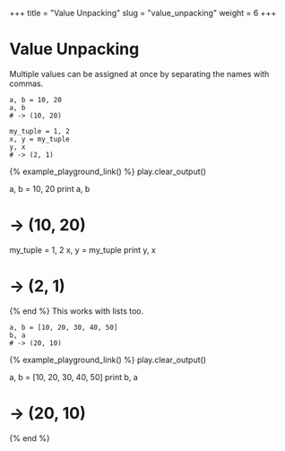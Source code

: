 +++
title = "Value Unpacking"
slug = "value_unpacking"
weight = 6
+++

# Value Unpacking

Multiple values can be assigned at once by separating the names with commas.

````koto
a, b = 10, 20
a, b
# -> (10, 20)

my_tuple = 1, 2
x, y = my_tuple
y, x
# -> (2, 1)
````

{% example_playground_link() %}
play.clear_output()

a, b = 10, 20
print a, b
# -> (10, 20)

my_tuple = 1, 2
x, y = my_tuple
print y, x
# -> (2, 1)

{% end %}
This works with lists too.

````koto
a, b = [10, 20, 30, 40, 50]
b, a
# -> (20, 10)
````

{% example_playground_link() %}
play.clear_output()

a, b = [10, 20, 30, 40, 50]
print b, a
# -> (20, 10)

{% end %}
